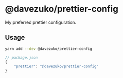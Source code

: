# @davezuko/prettier-config

My preferred prettier configuration.

## Usage

```sh
yarn add --dev @davezuko/prettier-config
```

```js
// package.json
{
    "prettier": "@davezuko/prettier-config"
}
```
